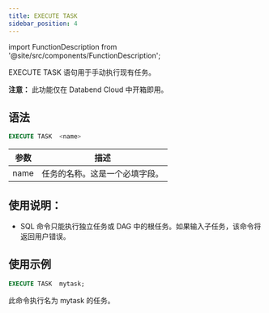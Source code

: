 ```yaml
---
title: EXECUTE TASK
sidebar_position: 4
---
```

import FunctionDescription from '@site/src/components/FunctionDescription';

<FunctionDescription description="Introduced or updated: v1.2.371"/>

EXECUTE TASK 语句用于手动执行现有任务。

**注意：** 此功能仅在 Databend Cloud 中开箱即用。

## 语法

```sql
EXECUTE TASK  <name>
```

| 参数                           | 描述                                                                                           |
|----------------------------------|------------------------------------------------------------------------------------------------------|
| name                             | 任务的名称。这是一个必填字段。                                                                                 |

## 使用说明：
- SQL 命令只能执行独立任务或 DAG 中的根任务。如果输入子任务，该命令将返回用户错误。

## 使用示例

```sql
EXECUTE TASK  mytask;
```

此命令执行名为 mytask 的任务。